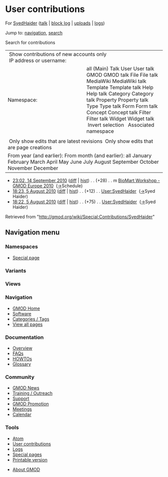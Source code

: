 <div id="mw-page-base" class="noprint">

</div>

<div id="mw-head-base" class="noprint">

</div>

<div id="content" class="mw-body" role="main">

<span id="top"></span>

<div id="mw-js-message" style="display:none;">

</div>



# <span dir="auto">User contributions</span>

<div id="bodyContent">

<div id="contentSub">

For [SyedHaider](/wiki/User:SyedHaider "User:SyedHaider") (<a
href="/mediawiki/index.php?title=User_talk:SyedHaider&amp;action=edit&amp;redlink=1"
class="new" title="User talk:SyedHaider (page does not exist)">talk</a>
\| [block
log](/mediawiki/index.php?title=Special:Log/block&page=User%3ASyedHaider "Special:Log/block")
\|
[uploads](/wiki/Special:ListFiles/SyedHaider "Special:ListFiles/SyedHaider")
\| [logs](/wiki/Special:Log/SyedHaider "Special:Log/SyedHaider"))

</div>

<div id="jump-to-nav" class="mw-jump">

Jump to: [navigation](#mw-navigation), [search](#p-search)

</div>

<div id="mw-content-text">

Search for contributions

<table class="mw-contributions-table">
<colgroup>
<col style="width: 50%" />
<col style="width: 50%" />
</colgroup>
<tbody>
<tr class="odd">
<td colspan="2"> Show contributions of new accounts only<br />
 IP address or username:</td>
</tr>
<tr class="even">
<td class="mw-label">Namespace:</td>
<td>all (Main) Talk User User talk GMOD GMOD talk File File talk
MediaWiki MediaWiki talk Template Template talk Help Help talk Category
Category talk Property Property talk Type Type talk Form Form talk
Concept Concept talk Filter Filter talk Widget Widget talk  
 Invert selection 
 Associated namespace </td>
</tr>
<tr class="odd">
<td colspan="2"></td>
</tr>
<tr class="even">
<td colspan="2"> Only show edits that are latest revisions
 Only show edits that are page creations</td>
</tr>
<tr class="odd">
<td colspan="2">From year (and earlier): From month (and earlier): all
January February March April May June July August September October
November December</td>
</tr>
</tbody>
</table>

- <a
  href="/mediawiki/index.php?title=BioMart_Workshop_-_GMOD_Europe_2010&amp;oldid=14479"
  class="mw-changeslist-date"
  title="BioMart Workshop - GMOD Europe 2010">23:02, 14 September 2010</a>
  ([diff](/mediawiki/index.php?title=BioMart_Workshop_-_GMOD_Europe_2010&diff=prev&oldid=14479 "BioMart Workshop - GMOD Europe 2010")
  \|
  [hist](/mediawiki/index.php?title=BioMart_Workshop_-_GMOD_Europe_2010&action=history "BioMart Workshop - GMOD Europe 2010"))
  <span class="mw-changeslist-separator">. .</span>
  <span class="mw-plusminus-pos" dir="ltr"
  title="4,406 bytes after change">(+28)</span>‎
  <span class="mw-changeslist-separator">. .</span> m
  <a href="/wiki/BioMart_Workshop_-_GMOD_Europe_2010"
  class="mw-contributions-title"
  title="BioMart Workshop - GMOD Europe 2010">BioMart Workshop - GMOD
  Europe 2010</a> ‎
  <span class="comment">([→](/wiki/BioMart_Workshop_-_GMOD_Europe_2010#Schedule "BioMart Workshop - GMOD Europe 2010")‎<span dir="auto"><span class="autocomment">Schedule</span></span>)</span>
- <a href="/mediawiki/index.php?title=User:SyedHaider&amp;oldid=14078"
  class="mw-changeslist-date" title="User:SyedHaider">18:23, 5 August
  2010</a>
  ([diff](/mediawiki/index.php?title=User:SyedHaider&diff=prev&oldid=14078 "User:SyedHaider")
  \|
  [hist](/mediawiki/index.php?title=User:SyedHaider&action=history "User:SyedHaider"))
  <span class="mw-changeslist-separator">. .</span>
  <span class="mw-plusminus-pos" dir="ltr"
  title="539 bytes after change">(+12)</span>‎
  <span class="mw-changeslist-separator">. .</span>
  <a href="/wiki/User:SyedHaider" class="mw-contributions-title"
  title="User:SyedHaider">User:SyedHaider</a> ‎
  <span class="comment">([→](/wiki/User:SyedHaider#Syed_Haider "User:SyedHaider")‎<span dir="auto"><span class="autocomment">Syed
  Haider</span></span>)</span>
- <a href="/mediawiki/index.php?title=User:SyedHaider&amp;oldid=14077"
  class="mw-changeslist-date" title="User:SyedHaider">18:22, 5 August
  2010</a>
  ([diff](/mediawiki/index.php?title=User:SyedHaider&diff=prev&oldid=14077 "User:SyedHaider")
  \|
  [hist](/mediawiki/index.php?title=User:SyedHaider&action=history "User:SyedHaider"))
  <span class="mw-changeslist-separator">. .</span>
  <span class="mw-plusminus-pos" dir="ltr"
  title="527 bytes after change">(+75)</span>‎
  <span class="mw-changeslist-separator">. .</span>
  <a href="/wiki/User:SyedHaider" class="mw-contributions-title"
  title="User:SyedHaider">User:SyedHaider</a> ‎
  <span class="comment">([→](/wiki/User:SyedHaider#Syed_Haider "User:SyedHaider")‎<span dir="auto"><span class="autocomment">Syed
  Haider</span></span>)</span>

</div>

<div class="printfooter">

Retrieved from "<http://gmod.org/wiki/Special:Contributions/SyedHaider>"

</div>

<div id="catlinks" class="catlinks catlinks-allhidden">

</div>

<div class="visualClear">

</div>

</div>

</div>

<div id="mw-navigation">

## Navigation menu

<div id="mw-head">



<div id="left-navigation">

<div id="p-namespaces" class="vectorTabs" role="navigation"
aria-labelledby="p-namespaces-label">

### Namespaces

- <span id="ca-nstab-special">[Special
  page](/wiki/Special:Contributions/SyedHaider "This is a special page, you cannot edit the page itself")</span>

</div>

<div id="p-variants" class="vectorMenu emptyPortlet" role="navigation"
aria-labelledby="p-variants-label">

### 

### Variants[](#)

<div class="menu">

</div>

</div>

</div>

<div id="right-navigation">

<div id="p-views" class="vectorTabs emptyPortlet" role="navigation"
aria-labelledby="p-views-label">

### Views

</div>



</div>



</div>

</div>

</div>

<div id="mw-panel">

<div id="p-logo" role="banner">

<a href="/wiki/Main_Page"
style="background-image: url(http://gmod.org/images/GMOD-cogs.png);"
title="Visit the main page"></a>

</div>

<div id="p-Navigation" class="portal" role="navigation"
aria-labelledby="p-Navigation-label">

### Navigation

<div class="body">

- <span id="n-GMOD-Home">[GMOD Home](/wiki/Main_Page)</span>
- <span id="n-Software">[Software](/wiki/GMOD_Components)</span>
- <span id="n-Categories-.2F-Tags">[Categories /
  Tags](/wiki/Categories)</span>
- <span id="n-View-all-pages">[View all
  pages](/wiki/Special:AllPages)</span>

</div>

</div>

<div id="p-Documentation" class="portal" role="navigation"
aria-labelledby="p-Documentation-label">

### Documentation

<div class="body">

- <span id="n-Overview">[Overview](/wiki/Overview)</span>
- <span id="n-FAQs">[FAQs](/wiki/Category:FAQ)</span>
- <span id="n-HOWTOs">[HOWTOs](/wiki/Category:HOWTO)</span>
- <span id="n-Glossary">[Glossary](/wiki/Glossary)</span>

</div>

</div>

<div id="p-Community" class="portal" role="navigation"
aria-labelledby="p-Community-label">

### Community

<div class="body">

- <span id="n-GMOD-News">[GMOD News](/wiki/GMOD_News)</span>
- <span id="n-Training-.2F-Outreach">[Training /
  Outreach](/wiki/Training_and_Outreach)</span>
- <span id="n-Support">[Support](/wiki/Support)</span>
- <span id="n-GMOD-Promotion">[GMOD
  Promotion](/wiki/GMOD_Promotion)</span>
- <span id="n-Meetings">[Meetings](/wiki/Meetings)</span>
- <span id="n-Calendar">[Calendar](/wiki/Calendar)</span>

</div>

</div>

<div id="p-tb" class="portal" role="navigation"
aria-labelledby="p-tb-label">

### Tools

<div class="body">

- <span id="feedlinks"><a
  href="http://gmod.org/mediawiki/index.php?title=Special:Contributions/SyedHaider&amp;feed=atom"
  id="feed-atom" class="feedlink" rel="alternate"
  type="application/atom+xml" title="Atom feed for this page">Atom</a></span>
- <span id="t-contributions">[User
  contributions](/wiki/Special:Contributions/SyedHaider "A list of contributions of this user")</span>
- <span id="t-log">[Logs](/wiki/Special:Log/SyedHaider)</span>
- <span id="t-specialpages"><a href="/wiki/Special:SpecialPages" accesskey="q"
  title="A list of all special pages [q]">Special pages</a></span>
- <span id="t-print"><a
  href="/mediawiki/index.php?title=Special:Contributions/SyedHaider&amp;printable=yes"
  rel="alternate" accesskey="p"
  title="Printable version of this page [p]">Printable version</a></span>

</div>

</div>

</div>

</div>

<div id="footer" role="contentinfo">

- <span id="footer-places-about">[About
  GMOD](/wiki/GMOD:About "GMOD:About")</span>

<!-- -->






</div>
